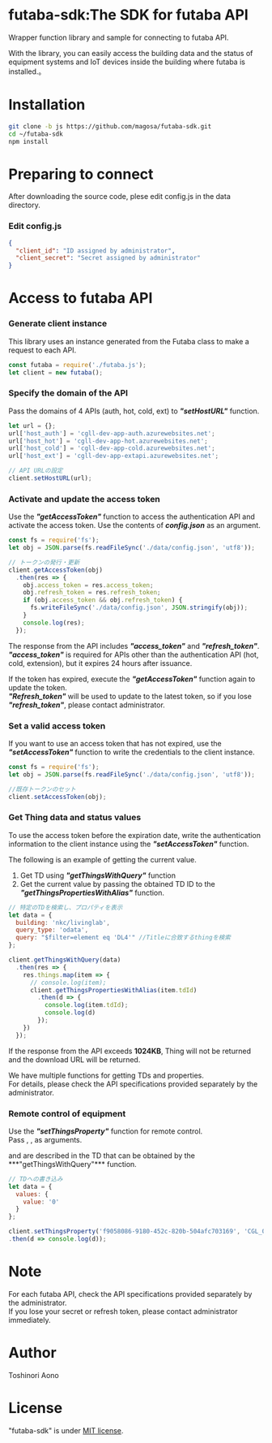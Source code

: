 # futaba-sdk:The SDK for futaba API

Wrapper function library and sample for connecting to futaba API.

With the library, you can easily access the building data and the status of equipment systems and IoT devices inside the building where futaba is installed.。

# Installation

```bash
git clone -b js https://github.com/magosa/futaba-sdk.git
cd ~/futaba-sdk
npm install
```

# Preparing to connect

After downloading the source code, plese edit config.js in the data directory.

### Edit config.js

```Javascript:config.json
{
  "client_id": "ID assigned by administrator",
  "client_secret": "Secret assigned by administrator"
}
```

# Access to futaba API

### Generate client instance

This library uses an instance generated from the Futaba class to make a request to each API.

```Javascript:futaba_hot_sample.js
const futaba = require('./futaba.js');
let client = new futaba();
```

### Specify the domain of the API

Pass the domains of 4 APIs (auth, hot, cold, ext)  to ***"setHostURL"*** function.

```Javascript:futaba_hot_sample.js
let url = {};
url['host_auth'] = 'cgll-dev-app-auth.azurewebsites.net';
url['host_hot'] = 'cgll-dev-app-hot.azurewebsites.net';
url['host_cold'] = 'cgll-dev-app-cold.azurewebsites.net';
url['host_ext'] = 'cgll-dev-app-extapi.azurewebsites.net';

// API URLの設定
client.setHostURL(url);
```

### Activate and update the access token

Use the ***"getAccessToken"*** function to access the authentication API and activate the access token.
Use the contents of ***config.json*** as an argument.

```Javascript:futaba_hot_sample.js
const fs = require('fs');
let obj = JSON.parse(fs.readFileSync('./data/config.json', 'utf8'));

// トークンの発行・更新
client.getAccessToken(obj)
  .then(res => {
    obj.access_token = res.access_token;
    obj.refresh_token = res.refresh_token;
    if (obj.access_token && obj.refresh_token) {
      fs.writeFileSync('./data/config.json', JSON.stringify(obj));
    }
    console.log(res);
  });
```

The response from the API includes ***"access_token"*** and ***"refresh_token"***.  
***"access_token"*** is required for APIs other than the authentication API (hot, cold, extension), but it expires 24 hours after issuance.

If the token has expired, execute the ***"getAccessToken"*** function again to update the token.  
***"Refresh_token"*** will be used to update to the latest token, so if you lose ***"refresh_token"***, please contact administrator.

### Set a valid access token

If you want to use an access token that has not expired, use the ***"setAccessToken"*** function to write the credentials to the client instance.

```Javascript:futaba_hot_sample.js
const fs = require('fs');
let obj = JSON.parse(fs.readFileSync('./data/config.json', 'utf8'));

//既存トークンのセット
client.setAccessToken(obj);
```

### Get Thing data and status values

To use the access token before the expiration date, write the authentication information to the client instance using the ***"setAccessToken"*** function.

The following is an example of getting the current value.

1. Get TD using ***"getThingsWithQuery"*** function
2. Get the current value by passing the obtained TD ID to the ***"getThingsPropertiesWithAlias"*** function.

```Javascript:futaba_hot_sample.js
// 特定のTDを検索し、プロパティを表示
let data = {
  building: 'nkc/livinglab',
  query_type: 'odata',
  query: "$filter=element eq 'DL4'" //Titleに合致するthingを検索
};

client.getThingsWithQuery(data)
  .then(res => {
    res.things.map(item => {
      // console.log(item);
      client.getThingsPropertiesWithAlias(item.tdId)
        .then(d => {
          console.log(item.tdId);
          console.log(d)
        });
    })
  });
```

If the response from the API exceeds **1024KB**, Thing will not be returned and the download URL will be returned.

We have multiple functions for getting TDs and properties.  
For details, please check the API specifications provided separately by the administrator.

### Remote control of equipment

Use the ***"setThingsProperty"*** function for remote control.  
Pass ***<TD ID>*** , ***<Device point ID>*** , ***<JSON object of data to be written>*** as arguments.  
<TD ID> and <Device point ID> are described in the TD that can be obtained by the  ***"getThingsWithQuery"*** function.

```Javascript:futaba_hot_sample.js
// TDへの書き込み
let data = {
  values: {
    value: '0'
  }
};

client.setThingsProperty('f9058086-9180-452c-820b-504afc703169', 'CGL_000002', data)
.then(d => console.log(d));
```

# Note

For each futaba API, check the API specifications provided separately by the administrator.  
If you lose your secret or refresh token, please contact administrator immediately.

# Author

Toshinori Aono

# License

"futaba-sdk" is under [MIT license](https://en.wikipedia.org/wiki/MIT_License).
